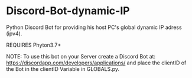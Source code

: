 # Discord-Bot-dynamic-IP
Python Discord Bot for providing his host PC's global dynamic IP adress (ipv4).

REQUIRES Phyton3.7+

NOTE: To use this bot on your Server create a Discord Bot at: https://discordapp.com/developers/applications/ and place the clientID of the Bot in the clientID Variable in GLOBALS.py.
